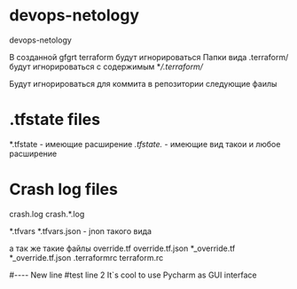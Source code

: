 # devops-netology
devops-netology


В созданной gfgrt terraform  будут игнорироваться
Папки  вида  .terraform/ будут игнорироваться с содержимым
**/.terraform/*

Будут игнорироваться для коммита в репозитории следующие фаилы 
# .tfstate files
*.tfstate   - имеющие расширение
*.tfstate.*   - имеющие вид такои и любое расширение
# Crash log files
crash.log
crash.*.log

*.tfvars
*.tfvars.json    - jnon такого вида

а так же такие файлы 
override.tf
override.tf.json
*_override.tf
*_override.tf.json
.terraformrc 
terraform.rc

#---- New line
#test line 2
It`s cool to use Pycharm as GUI interface 